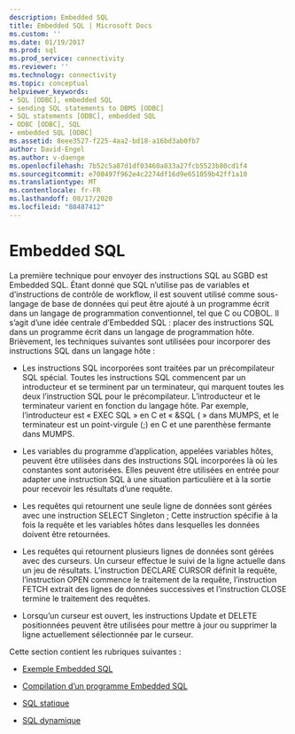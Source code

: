 ```yaml
---
description: Embedded SQL
title: Embedded SQL | Microsoft Docs
ms.custom: ''
ms.date: 01/19/2017
ms.prod: sql
ms.prod_service: connectivity
ms.reviewer: ''
ms.technology: connectivity
ms.topic: conceptual
helpviewer_keywords:
- SQL [ODBC], embedded SQL
- sending SQL statements to DBMS [ODBC]
- SQL statements [ODBC], embedded SQL
- ODBC [ODBC], SQL
- embedded SQL [ODBC]
ms.assetid: 8eee3527-f225-4aa2-bd18-a16bd3ab0fb7
author: David-Engel
ms.author: v-daenge
ms.openlocfilehash: 7b52c5a87d1df03460a833a27fcb5523b80cd1f4
ms.sourcegitcommit: e700497f962e4c2274df16d9e651059b42ff1a10
ms.translationtype: MT
ms.contentlocale: fr-FR
ms.lasthandoff: 08/17/2020
ms.locfileid: "88487412"
---
```

# <a name="embedded-sql"></a>Embedded SQL
La première technique pour envoyer des instructions SQL au SGBD est Embedded SQL. Étant donné que SQL n’utilise pas de variables et d’instructions de contrôle de workflow, il est souvent utilisé comme sous-langage de base de données qui peut être ajouté à un programme écrit dans un langage de programmation conventionnel, tel que C ou COBOL. Il s’agit d’une idée centrale d’Embedded SQL : placer des instructions SQL dans un programme écrit dans un langage de programmation hôte. Brièvement, les techniques suivantes sont utilisées pour incorporer des instructions SQL dans un langage hôte :  
  
-   Les instructions SQL incorporées sont traitées par un précompilateur SQL spécial. Toutes les instructions SQL commencent par un introducteur et se terminent par un terminateur, qui marquent toutes les deux l’instruction SQL pour le précompilateur. L’introducteur et le terminateur varient en fonction du langage hôte. Par exemple, l’introducteur est « EXEC SQL » en C et « &SQL ( » dans MUMPS, et le terminateur est un point-virgule (;) en C et une parenthèse fermante dans MUMPS.  
  
-   Les variables du programme d’application, appelées variables hôtes, peuvent être utilisées dans des instructions SQL incorporées là où les constantes sont autorisées. Elles peuvent être utilisées en entrée pour adapter une instruction SQL à une situation particulière et à la sortie pour recevoir les résultats d’une requête.  
  
-   Les requêtes qui retournent une seule ligne de données sont gérées avec une instruction SELECT Singleton ; Cette instruction spécifie à la fois la requête et les variables hôtes dans lesquelles les données doivent être retournées.  
  
-   Les requêtes qui retournent plusieurs lignes de données sont gérées avec des curseurs. Un curseur effectue le suivi de la ligne actuelle dans un jeu de résultats. L’instruction DECLARE CURSOR définit la requête, l’instruction OPEN commence le traitement de la requête, l’instruction FETCH extrait des lignes de données successives et l’instruction CLOSE termine le traitement des requêtes.  
  
-   Lorsqu’un curseur est ouvert, les instructions Update et DELETE positionnées peuvent être utilisées pour mettre à jour ou supprimer la ligne actuellement sélectionnée par le curseur.  
  
 Cette section contient les rubriques suivantes :  
  
-   [Exemple Embedded SQL](../../odbc/reference/embedded-sql-example.md)  
  
-   [Compilation d’un programme Embedded SQL](../../odbc/reference/compiling-an-embedded-sql-program.md)  
  
-   [SQL statique](../../odbc/reference/static-sql.md)  
  
-   [SQL dynamique](../../odbc/reference/dynamic-sql.md)
